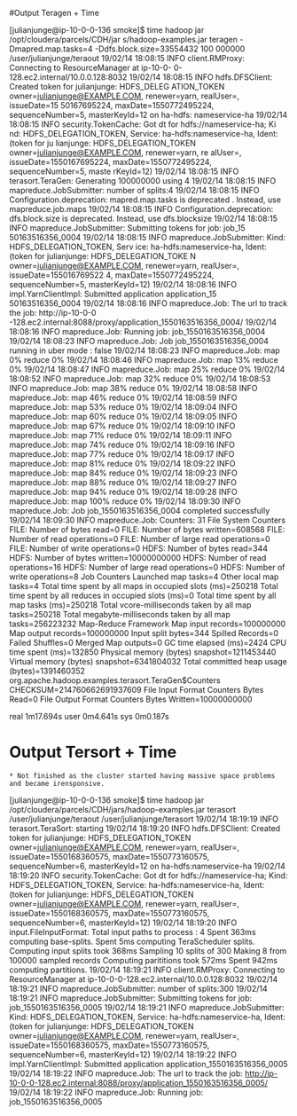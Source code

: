 #Output Teragen + Time

[julianjunge@ip-10-0-0-136 smoke]$ time hadoop jar /opt/cloudera/parcels/CDH/jar                                                    s/hadoop-examples.jar teragen -Dmapred.map.tasks=4 -Ddfs.block.size=33554432 100                                                    000000 /user/julianjunge/teraout
19/02/14 18:08:15 INFO client.RMProxy: Connecting to ResourceManager at ip-10-0-                                                    0-128.ec2.internal/10.0.0.128:8032
19/02/14 18:08:15 INFO hdfs.DFSClient: Created token for julianjunge: HDFS_DELEG                                                    ATION_TOKEN owner=julianjunge@EXAMPLE.COM, renewer=yarn, realUser=, issueDate=15                                                    50167695224, maxDate=1550772495224, sequenceNumber=5, masterKeyId=12 on ha-hdfs:                                                    nameservice-ha
19/02/14 18:08:15 INFO security.TokenCache: Got dt for hdfs://nameservice-ha; Ki                                                    nd: HDFS_DELEGATION_TOKEN, Service: ha-hdfs:nameservice-ha, Ident: (token for ju                                                    lianjunge: HDFS_DELEGATION_TOKEN owner=julianjunge@EXAMPLE.COM, renewer=yarn, re                                                    alUser=, issueDate=1550167695224, maxDate=1550772495224, sequenceNumber=5, maste                                                    rKeyId=12)
19/02/14 18:08:15 INFO terasort.TeraGen: Generating 100000000 using 4
19/02/14 18:08:15 INFO mapreduce.JobSubmitter: number of splits:4
19/02/14 18:08:15 INFO Configuration.deprecation: mapred.map.tasks is deprecated                                                    . Instead, use mapreduce.job.maps
19/02/14 18:08:15 INFO Configuration.deprecation: dfs.block.size is deprecated.                                                     Instead, use dfs.blocksize
19/02/14 18:08:15 INFO mapreduce.JobSubmitter: Submitting tokens for job: job_15                                                    50163516356_0004
19/02/14 18:08:15 INFO mapreduce.JobSubmitter: Kind: HDFS_DELEGATION_TOKEN, Serv                                                    ice: ha-hdfs:nameservice-ha, Ident: (token for julianjunge: HDFS_DELEGATION_TOKE                                                    N owner=julianjunge@EXAMPLE.COM, renewer=yarn, realUser=, issueDate=155016769522                                                    4, maxDate=1550772495224, sequenceNumber=5, masterKeyId=12)
19/02/14 18:08:16 INFO impl.YarnClientImpl: Submitted application application_15                                                    50163516356_0004
19/02/14 18:08:16 INFO mapreduce.Job: The url to track the job: http://ip-10-0-0                                                    -128.ec2.internal:8088/proxy/application_1550163516356_0004/
19/02/14 18:08:16 INFO mapreduce.Job: Running job: job_1550163516356_0004
19/02/14 18:08:23 INFO mapreduce.Job: Job job_1550163516356_0004 running in uber                                                     mode : false
19/02/14 18:08:23 INFO mapreduce.Job:  map 0% reduce 0%
19/02/14 18:08:46 INFO mapreduce.Job:  map 13% reduce 0%
19/02/14 18:08:47 INFO mapreduce.Job:  map 25% reduce 0%
19/02/14 18:08:52 INFO mapreduce.Job:  map 32% reduce 0%
19/02/14 18:08:53 INFO mapreduce.Job:  map 38% reduce 0%
19/02/14 18:08:58 INFO mapreduce.Job:  map 46% reduce 0%
19/02/14 18:08:59 INFO mapreduce.Job:  map 53% reduce 0%
19/02/14 18:09:04 INFO mapreduce.Job:  map 60% reduce 0%
19/02/14 18:09:05 INFO mapreduce.Job:  map 67% reduce 0%
19/02/14 18:09:10 INFO mapreduce.Job:  map 71% reduce 0%
19/02/14 18:09:11 INFO mapreduce.Job:  map 74% reduce 0%
19/02/14 18:09:16 INFO mapreduce.Job:  map 77% reduce 0%
19/02/14 18:09:17 INFO mapreduce.Job:  map 81% reduce 0%
19/02/14 18:09:22 INFO mapreduce.Job:  map 84% reduce 0%
19/02/14 18:09:23 INFO mapreduce.Job:  map 88% reduce 0%
19/02/14 18:09:27 INFO mapreduce.Job:  map 94% reduce 0%
19/02/14 18:09:28 INFO mapreduce.Job:  map 100% reduce 0%
19/02/14 18:09:30 INFO mapreduce.Job: Job job_1550163516356_0004 completed successfully
19/02/14 18:09:30 INFO mapreduce.Job: Counters: 31
        File System Counters
                FILE: Number of bytes read=0
                FILE: Number of bytes written=608568
                FILE: Number of read operations=0
                FILE: Number of large read operations=0
                FILE: Number of write operations=0
                HDFS: Number of bytes read=344
                HDFS: Number of bytes written=10000000000
                HDFS: Number of read operations=16
                HDFS: Number of large read operations=0
                HDFS: Number of write operations=8
        Job Counters
                Launched map tasks=4
                Other local map tasks=4
                Total time spent by all maps in occupied slots (ms)=250218
                Total time spent by all reduces in occupied slots (ms)=0
                Total time spent by all map tasks (ms)=250218
                Total vcore-milliseconds taken by all map tasks=250218
                Total megabyte-milliseconds taken by all map tasks=256223232
        Map-Reduce Framework
                Map input records=100000000
                Map output records=100000000
                Input split bytes=344
                Spilled Records=0
                Failed Shuffles=0
                Merged Map outputs=0
                GC time elapsed (ms)=2424
                CPU time spent (ms)=132850
                Physical memory (bytes) snapshot=1211453440
                Virtual memory (bytes) snapshot=6341804032
                Total committed heap usage (bytes)=1391460352
        org.apache.hadoop.examples.terasort.TeraGen$Counters
                CHECKSUM=214760662691937609
        File Input Format Counters
                Bytes Read=0
        File Output Format Counters
                Bytes Written=10000000000

real    1m17.694s
user    0m4.641s
sys     0m0.187s


# Output Tersort + Time

    * Not finished as the cluster started having massive space problems and became irensponsive.

[julianjunge@ip-10-0-0-136 smoke]$ time hadoop jar /opt/cloudera/parcels/CDH/jars/hadoop-examples.jar terasort /user/julianjunge/teraout /user/julianjunge/terasort
19/02/14 18:19:19 INFO terasort.TeraSort: starting
19/02/14 18:19:20 INFO hdfs.DFSClient: Created token for julianjunge: HDFS_DELEGATION_TOKEN owner=julianjunge@EXAMPLE.COM, renewer=yarn, realUser=, issueDate=1550168360575, maxDate=1550773160575, sequenceNumber=6, masterKeyId=12 on ha-hdfs:nameservice-ha
19/02/14 18:19:20 INFO security.TokenCache: Got dt for hdfs://nameservice-ha; Kind: HDFS_DELEGATION_TOKEN, Service: ha-hdfs:nameservice-ha, Ident: (token for julianjunge: HDFS_DELEGATION_TOKEN owner=julianjunge@EXAMPLE.COM, renewer=yarn, realUser=, issueDate=1550168360575, maxDate=1550773160575, sequenceNumber=6, masterKeyId=12)
19/02/14 18:19:20 INFO input.FileInputFormat: Total input paths to process : 4
Spent 363ms computing base-splits.
Spent 5ms computing TeraScheduler splits.
Computing input splits took 368ms
Sampling 10 splits of 300
Making 8 from 100000 sampled records
Computing parititions took 572ms
Spent 942ms computing partitions.
19/02/14 18:19:21 INFO client.RMProxy: Connecting to ResourceManager at ip-10-0-0-128.ec2.internal/10.0.0.128:8032
19/02/14 18:19:21 INFO mapreduce.JobSubmitter: number of splits:300
19/02/14 18:19:21 INFO mapreduce.JobSubmitter: Submitting tokens for job: job_1550163516356_0005
19/02/14 18:19:21 INFO mapreduce.JobSubmitter: Kind: HDFS_DELEGATION_TOKEN, Service: ha-hdfs:nameservice-ha, Ident: (token for julianjunge: HDFS_DELEGATION_TOKEN owner=julianjunge@EXAMPLE.COM, renewer=yarn, realUser=, issueDate=1550168360575, maxDate=1550773160575, sequenceNumber=6, masterKeyId=12)
19/02/14 18:19:22 INFO impl.YarnClientImpl: Submitted application application_1550163516356_0005
19/02/14 18:19:22 INFO mapreduce.Job: The url to track the job: http://ip-10-0-0-128.ec2.internal:8088/proxy/application_1550163516356_0005/
19/02/14 18:19:22 INFO mapreduce.Job: Running job: job_1550163516356_0005


